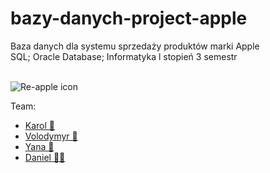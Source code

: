 # bazy-danych-project-apple
Baza danych dla systemu sprzedaży produktów marki Apple</br>
SQL; Oracle Database; Informatyka l stopień 3 semestr</br></br>

![Re-apple icon](../icon/icon/re-apple.png)

Team:
- [Karol 🧔‍](https://github.com/Meister226)
- [Volodymyr 👨](https://github.com/volodymyr-tsukanov)
- [Yana 👩](https://github.com/Yannssaaaa)
- [Daniel 👨‍🦱](https://github.com/ThePundik)
